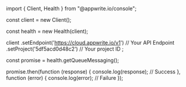 import { Client, Health } from "@appwrite.io/console";

const client = new Client();

const health = new Health(client);

client
    .setEndpoint('https://cloud.appwrite.io/v1') // Your API Endpoint
    .setProject('5df5acd0d48c2') // Your project ID
;

const promise = health.getQueueMessaging();

promise.then(function (response) {
    console.log(response); // Success
}, function (error) {
    console.log(error); // Failure
});